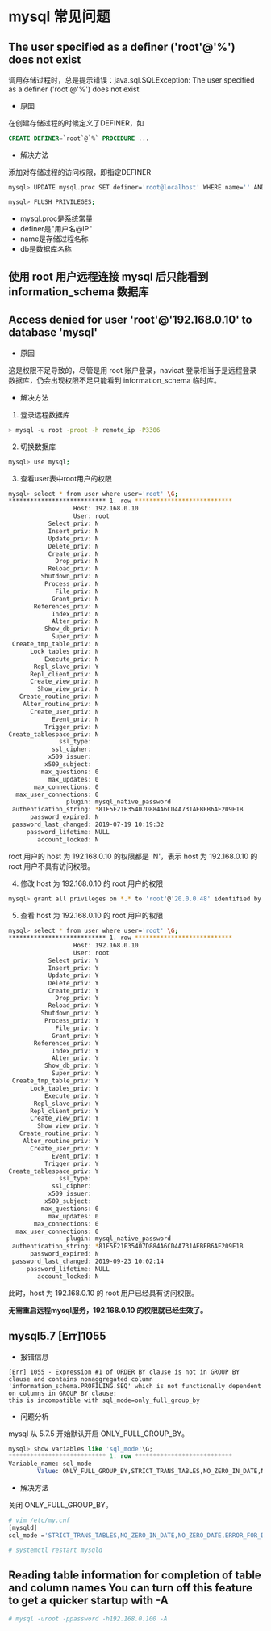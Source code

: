 # mysql 常见问题
## The user specified as a definer ('root'@'%') does not exist
调用存储过程时，总是提示错误：java.sql.SQLException: The user specified as a definer ('root'@'%') does not exist

- 原因

在创建存储过程的时候定义了DEFINER，如
```sql
CREATE DEFINER=`root`@`%` PROCEDURE ...
```

- 解决方法

添加对存储过程的访问权限，即指定DEFINER
```bash
mysql> UPDATE mysql.proc SET definer='root@localhost' WHERE name='' AND db='';

mysql> FLUSH PRIVILEGES;
```
- mysql.proc是系统常量
- definer是"用户名@IP"
- name是存储过程名称
- db是数据库名称

## 使用 root 用户远程连接 mysql 后只能看到 information_schema 数据库
## Access denied for user 'root'@'192.168.0.10' to database 'mysql'

- 原因

这是权限不足导致的，尽管是用 root 账户登录，navicat 登录相当于是远程登录数据库，仍会出现权限不足只能看到 information_schema 临时库。

- 解决方法
1. 登录远程数据库

```bash
> mysql -u root -proot -h remote_ip -P3306
```

2. 切换数据库

```bash
mysql> use mysql;
```

3. 查看user表中root用户的权限

```bash
mysql> select * from user where user='root' \G;
*************************** 1. row ***************************
                  Host: 192.168.0.10
                  User: root
           Select_priv: N
           Insert_priv: N
           Update_priv: N
           Delete_priv: N
           Create_priv: N
             Drop_priv: N
           Reload_priv: N
         Shutdown_priv: N
          Process_priv: N
             File_priv: N
            Grant_priv: N
       References_priv: N
            Index_priv: N
            Alter_priv: N
          Show_db_priv: N
            Super_priv: N
 Create_tmp_table_priv: N
      Lock_tables_priv: N
          Execute_priv: N
       Repl_slave_priv: Y
      Repl_client_priv: N
      Create_view_priv: N
        Show_view_priv: N
   Create_routine_priv: N
    Alter_routine_priv: N
      Create_user_priv: N
            Event_priv: N
          Trigger_priv: N
Create_tablespace_priv: N
              ssl_type:
            ssl_cipher:
           x509_issuer:
          x509_subject:
         max_questions: 0
           max_updates: 0
       max_connections: 0
  max_user_connections: 0
                plugin: mysql_native_password
 authentication_string: *81F5E21E35407D884A6CD4A731AEBFB6AF209E1B
      password_expired: N
 password_last_changed: 2019-07-19 10:19:32
     password_lifetime: NULL
        account_locked: N
```
root 用户的 host 为 192.168.0.10 的权限都是 'N'，表示 host 为 192.168.0.10 的 root 用户不具有访问权限。

4. 修改 host 为 192.168.0.10 的 root 用户的权限

```bash
mysql> grant all privileges on *.* to 'root'@'20.0.0.48' identified by 'root' with grant option;
```

5. 查看 host 为 192.168.0.10 的 root 用户的权限

```bash
mysql> select * from user where user='root' \G;
*************************** 1. row ***************************
                  Host: 192.168.0.10
                  User: root
           Select_priv: Y
           Insert_priv: Y
           Update_priv: Y
           Delete_priv: Y
           Create_priv: Y
             Drop_priv: Y
           Reload_priv: Y
         Shutdown_priv: Y
          Process_priv: Y
             File_priv: Y
            Grant_priv: Y
       References_priv: Y
            Index_priv: Y
            Alter_priv: Y
          Show_db_priv: Y
            Super_priv: Y
 Create_tmp_table_priv: Y
      Lock_tables_priv: Y
          Execute_priv: Y
       Repl_slave_priv: Y
      Repl_client_priv: Y
      Create_view_priv: Y
        Show_view_priv: Y
   Create_routine_priv: Y
    Alter_routine_priv: Y
      Create_user_priv: Y
            Event_priv: Y
          Trigger_priv: Y
Create_tablespace_priv: Y
              ssl_type:
            ssl_cipher:
           x509_issuer:
          x509_subject:
         max_questions: 0
           max_updates: 0
       max_connections: 0
  max_user_connections: 0
                plugin: mysql_native_password
 authentication_string: *81F5E21E35407D884A6CD4A731AEBFB6AF209E1B
      password_expired: N
 password_last_changed: 2019-09-23 10:02:14
     password_lifetime: NULL
        account_locked: N
```
此时，host 为 192.168.0.10 的 root 用户已经具有访问权限。

**无需重启远程mysql服务，192.168.0.10 的权限就已经生效了。**

## mysql5.7 [Err]1055

- 报错信息

```
[Err] 1055 - Expression #1 of ORDER BY clause is not in GROUP BY clause and contains nonaggregated column
'information_schema.PROFILING.SEQ' which is not functionally dependent on columns in GROUP BY clause;
this is incompatible with sql_mode=only_full_group_by
```

- 问题分析

mysql 从 5.7.5 开始默认开启 ONLY_FULL_GROUP_BY。

```sql
mysql> show variables like 'sql_mode'\G;
*************************** 1. row ***************************
Variable_name: sql_mode
        Value: ONLY_FULL_GROUP_BY,STRICT_TRANS_TABLES,NO_ZERO_IN_DATE,NO_ZERO_DATE,ERROR_FOR_DIVISION_BY_ZERO,NO_ENGINE_SUBSTITUTION
```

- 解决方法

关闭 ONLY_FULL_GROUP_BY。

```bash
# vim /etc/my.cnf
[mysqld]
sql_mode ='STRICT_TRANS_TABLES,NO_ZERO_IN_DATE,NO_ZERO_DATE,ERROR_FOR_DIVISION_BY_ZERO,NO_AUTO_CREATE_USER,NO_ENGINE_SUBSTITUTION'

# systemctl restart mysqld
```

## Reading table information for completion of table and column names You can turn off this feature to get a quicker startup with -A
```bash
# mysql -uroot -ppassword -h192.168.0.100 -A
```
